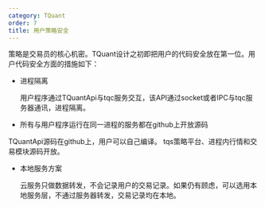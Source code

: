 ```yaml
---
category: TQuant
order: 7
title: 用户策略安全
---
```


策略是交易员的核心机密。TQuant设计之初即把用户的代码安全放在第一位。用户代码安全方面的措施如下：

- 进程隔离

  用户程序通过TQuantApi与tqc服务交互，该API通过socket或者IPC与tqc服务器通讯，进程隔离。

- 所有与用户程序运行在同一进程的服务都在github上开放源码

 TQuantApi源码在github上，用户可以自己编译。
  tqs策略平台、进程内行情和交易模块源码开放。

- 本地服务方案

  云服务只做数据转发，不会记录用户的交易记录。如果仍有顾虑，可以选用本地服务层，不通过服务器转发，交易记录均在本地。

